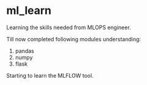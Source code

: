 # ml_learn
Learning the skills needed from MLOPS engineer.

Till now completed following modules understanding:
1. pandas
2. numpy
3. flask

Starting to learn the MLFLOW tool.
